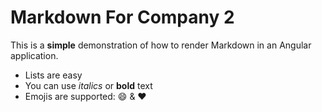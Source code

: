 # Markdown For Company 2

This is a **simple** demonstration of how to render Markdown in an Angular application.

- Lists are easy
- You can use *italics* or **bold** text
- Emojis are supported: :smile: & :heart:
